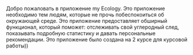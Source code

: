 Добро пожаловать в приложение my Ecology. 
Это приложение необходимо тем людям, которые не прочь побеспокоиться об окружающей среде. 
Это приложение предоставляет обширный функционал, который поможет: отслеживать свой углеродный след, показывать подробную статистику и давать персональные рекомендации. 
Это приложение было создана на 2 курсе для курсовой работы))
